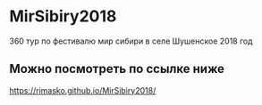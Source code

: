 # MirSibiry2018
360 тур по фестивалю мир сибири в селе Шушенское 2018 год
## Можно посмотреть по ссылке ниже 
https://rimasko.github.io/MirSibiry2018/
